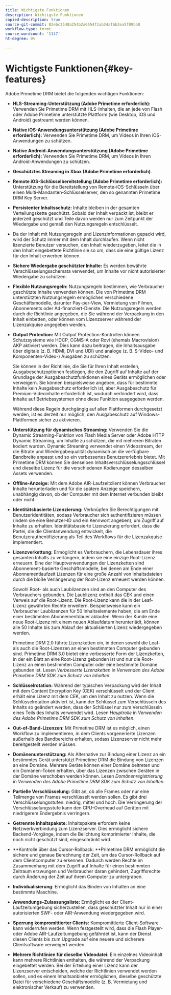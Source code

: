 ```yaml
---
title: Wichtigste Funktionen
description: Wichtigste Funktionen
copied-description: true
source-git-commit: 02ebc3548a254b2a6554f1ab34afbb3ea5f09bb8
workflow-type: tm+mt
source-wordcount: '1147'
ht-degree: 0%

---
```


# Wichtigste Funktionen{#key-features}

Adobe Primetime DRM bietet die folgenden wichtigen Funktionen:

* **HLS-Streaming-Unterstützung (Adobe Primetime erforderlich):** Verwenden Sie Primetime DRM mit HLS-Inhalten, die an jede von Flash oder Adobe Primetime unterstützte Plattform (wie Desktop, iOS und Android) gestreamt werden können.
* **Native iOS-Anwendungsunterstützung (Adobe Primetime erforderlich):** Verwenden Sie Primetime DRM, um Videos in Ihren iOS-Anwendungen zu schützen.
* **Native Android-Anwendungsunterstützung (Adobe Primetime erforderlich):** Verwenden Sie Primetime DRM, um Videos in Ihren Android-Anwendungen zu schützen.
* **Geschütztes Streaming in Xbox (Adobe Primetime erforderlich)**.
* **Remote iOS-Schlüsselbereitstellung (Adobe Primetime erforderlich):** Unterstützung für die Bereitstellung von Remote-iOS-Schlüsseln über einen Multi-Mandanten-Schlüsselserver, den so genannten Primetime DRM Key Server.
* **Persistenter Inhaltsschutz:** Inhalte bleiben in der gesamten Verteilungskette geschützt. Sobald der Inhalt verpackt ist, bleibt er jederzeit geschützt und Teile davon werden nur zum Zeitpunkt der Wiedergabe und gemäß den Nutzungsregeln entschlüsselt.
* Da der Inhalt mit Nutzungsregeln und Lizenzinformationen gepackt wird, wird der Schutz immer mit dem Inhalt durchlaufen. Wenn nicht lizenzierte Benutzer versuchen, den Inhalt wiederzugeben, leitet die in den Inhalt eingebettete Richtlinie sie so um, dass sie eine gültige Lizenz für den Inhalt erwerben können.
* **Sichere Wiedergabe geschützter Inhalte:** Es werden bewährte Verschlüsselungsschemata verwendet, um Inhalte vor nicht autorisierter Wiedergabe zu schützen.
* **Flexible Nutzungsregeln:** Nutzungsregeln bestimmen, wie Verbraucher geschützte Inhalte verwenden können. Die von Primetime DRM unterstützten Nutzungsregeln ermöglichen verschiedene Geschäftsmodelle, darunter Pay-per-View, Vermietung von Filmen, Abonnements oder Ad-finanziert-Dienste. Die Nutzungsregeln werden durch die Richtlinie angegeben, die Sie während der Verpackung in den Inhalt einbetten, oder können vom Lizenzserver während der Lizenzakquise angegeben werden.
* **Output Protection:** Mit Output Protection-Kontrollen können Schutzsysteme wie HDCP, CGMS-A oder Rovi (ehemals Macrovision) AKP aktiviert werden. Dies kann dazu beitragen, die Inhaltsausgabe über digitale (z. B. HDMI, DVI und UDI) und analoge (z. B. S-Video- und Komponenten-Video-) Ausgaben zu schützen.

  Sie können in der Richtlinie, die Sie für Ihren Inhalt erstellen, Ausgabeschutzoptionen festlegen, die den Zugriff auf Inhalte auf der Grundlage der Ausgabeschutzfunktionen eines Geräts ermöglichen oder verweigern. Sie können beispielsweise angeben, dass für bestimmte Inhalte kein Ausgabeschutz erforderlich ist, aber Ausgabeschutz für Premium-Videoinhalte erforderlich ist, wodurch verhindert wird, dass Inhalte auf Betriebssystemen ohne diese Funktion ausgegeben werden.

  Während diese Regeln durchgängig auf allen Plattformen durchgesetzt werden, ist es derzeit nur möglich, den Ausgabeschutz auf Windows-Plattformen sicher zu aktivieren.

* **Unterstützung für dynamisches Streaming:** Verwenden Sie die Dynamic Streaming-Funktion von Flash Media Server oder Adobe HTTP Dynamic Streaming, um Inhalte zu schützen, die mit mehreren Bitraten kodiert wurden. Dynamic Streaming verwendet einen Videostream, der die Bitrate und Wiedergabequalität dynamisch an die verfügbare Bandbreite anpasst und so ein verbessertes Benutzererlebnis bietet. Mit Primetime DRM können Sie denselben Inhaltsverschlüsselungsschlüssel und dieselbe Lizenz für die verschiedenen Kodierungen desselben Assets verwenden.
* **Offline-Anzeige:** Mit dem Adobe AIR-Laufzeitclient können Verbraucher Inhalte herunterladen und für die spätere Anzeige speichern, unabhängig davon, ob der Computer mit dem Internet verbunden bleibt oder nicht.
* **Identitätsbasierte Lizenzierung:** Verknüpfen Sie Berechtigungen mit Benutzeridentitäten, sodass Verbraucher sich authentifizieren müssen (indem sie eine Benutzer-ID und ein Kennwort angeben), um Zugriff auf Inhalte zu erhalten. Identitätsbasierte Lizenzierung erfordert, dass die Partei, die die Clientanwendung entwickelt, die Benutzerauthentifizierung als Teil des Workflows für die Lizenzakquise implementiert.
* **Lizenzverkettung:** Ermöglicht es Verbrauchern, die Lebensdauer ihres gesamten Inhalts zu verlängern, indem sie eine einzige Root-Lizenz erneuern. Eine der Hauptverwendungen der Lizenzketten sind Abonnement-basierte Geschäftsmodelle, bei denen am Ende einer Abonnementlaufzeit Lizenzen für eine große Anzahl von Inhaltsdateien durch die bloße Verlängerung der Root-Lizenz erneuert werden können.

  Sowohl Root- als auch Laublizenzen sind an den Computer des Verbrauchers gebunden. Die Laublizenz enthält das CEK und einen Verweis auf die Root-Lizenz. Die Root-Lizenz kann die in der Leaf-Lizenz gewährten Rechte erweitern. Beispielsweise kann ein Verbraucher Laublizenzen für 50 Inhaltselemente haben, die am Ende einer bestimmten Abonnementdauer ablaufen. Wenn der Kunde eine neue Root-Lizenz mit einem neuen Ablaufdatum herunterlädt, können alle 50 Inhalte bis zum Ablauf der aktualisierten Lizenz wiedergegeben werden.

  Primetime DRM 2.0 führte Lizenzketten ein, in denen sowohl die Leaf- als auch die Root-Lizenzen an einen bestimmten Computer gebunden sind. Primetime DRM 3.0 bietet eine verbesserte Form der Lizenzketten, in der ein Blatt an eine Root-Lizenz gebunden ist und nur die Root-Lizenz an einen bestimmten Computer oder eine bestimmte Domäne gebunden ist. Lesen *Verbesserte Lizenzketten* in *Verwenden des Adobe Primetime DRM SDK zum Schutz von Inhalten*.

* **Schlüsselrotation:** Während der typischen Verpackung wird der Inhalt mit dem Content Encryption Key (CEK) verschlüsselt und der Client erhält eine Lizenz mit dem CEK, um den Inhalt zu nutzen. Wenn die Schlüsselrotation aktiviert ist, kann der Schlüssel zum Verschlüsseln des Inhalts so geändert werden, dass der Schlüssel nur zum Verschlüsseln eines Teils des Inhalts verwendet wird. Lesen *Hauptrolle* in *Verwenden des Adobe Primetime DRM SDK zum Schutz von Inhalten*.

* **Out-of-Band-Lizenzen:** Mit Primetime DRM ist es möglich, einen Workflow zu implementieren, in dem Clients vorgenerierte Lizenzen außerhalb des Bandbereichs erhalten, sodass Lizenzserver nicht mehr bereitgestellt werden müssen.
* **Domänenunterstützung:** Als Alternative zur Bindung einer Lizenz an ein bestimmtes Gerät unterstützt Primetime DRM die Bindung von Lizenzen an eine Domäne. Mehrere Geräte können einer Domäne beitreten und ein Domänen-Token erhalten, über das Lizenzen zwischen Geräten in der Domäne verschoben werden können. Lesen *Domänenregistrierung* in *Verwenden des Adobe Primetime DRM SDK zum Schutz von Inhalten*.

* **Partielle Verschlüsselung:** Gibt an, ob alle Frames oder nur eine Teilmenge von Frames verschlüsselt werden sollen. Es gibt drei Verschlüsselungsstufen: niedrig, mittel und hoch. Die Verringerung der Verschlüsselungsstufe kann den CPU-Overhead auf Geräten mit niedrigerem Endergebnis verringern.
* **Getrennte Inhaltspakete:** Inhaltspakete erfordern keine Netzwerkverbindung zum Lizenzserver. Dies ermöglicht sichere Backend-Vorgänge, indem die Belichtung komprimierter Inhalte, die noch nicht geschützt sind, eingeschränkt wird.
* **Kontrolle über das Cursor-Rollback: **Primetime DRM ermöglicht die sichere und genaue Berechnung der Zeit, um das Cursor-Rollback auf dem Clientcomputer zu erkennen. Dadurch werden Rechte im Zusammenhang mit dem Zugriff auf Inhalte für einen bestimmten Zeitraum erzwungen und Verbraucher daran gehindert, Zugriffsrechte durch Änderung der Zeit auf ihrem Computer zu untergraben.
* **Individualisierung**: Ermöglicht das Binden von Inhalten an eine bestimmte Maschine.
* **Anwendungs-Zulassungsliste:** Ermöglicht es der Client-Laufzeitumgebung sicherzustellen, dass geschützter Inhalt nur in einer autorisierten SWF- oder AIR-Anwendung wiedergegeben wird.
* **Sperrung kompromittierter Clients:** Kompromittierte Client-Software kann widerrufen werden. Wenn festgestellt wird, dass die Flash Player- oder Adobe AIR-Laufzeitumgebung gefährdet ist, kann der Dienst diesen Clients bis zum Upgrade auf eine neuere und sicherere Clientsoftware verweigert werden.
* **Mehrere Richtlinien für dieselbe Videodatei:** Ein einzelnes Videoinhalt kann mehrere Richtlinien enthalten, die während der Verpackung eingebettet werden. Bei der Erteilung einer Lizenz kann der Lizenzserver entscheiden, welche der Richtlinien verwendet werden sollen, und es einem Inhaltsanbieter ermöglichen, dieselbe geschützte Datei für verschiedene Geschäftsmodelle (z. B. Vermietung und elektronischer Verkauf) zu verwenden.
